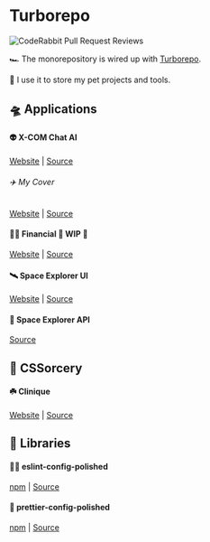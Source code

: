 # Turborepo

![CodeRabbit Pull Request Reviews](https://img.shields.io/coderabbit/prs/github/dvakatsiienko/turborepo?utm_source=oss&utm_medium=github&utm_campaign=dvakatsiienko%2Fturborepo&labelColor=171717&color=FF570A&link=https%3A%2F%2Fcoderabbit.ai&label=CodeRabbit+Reviews)

🏎️ The monorepository is wired up with [Turborepo](https://turbo.build/).

🐶 I use it to store my pet projects and tools.

## 🛸 Applications

#### 👽 X-COM Chat AI

[Website](https://x-com-chat.vercel.app) |
[Source](https://github.com/dvakatsiienko/turborepo/tree/main/apps/x-com-chat)

###### ✈️ My Cover

[Website](https://ripeluokte.vercel.app) | [Source](https://github.com/dvakatsiienko/turborepo/tree/main/apps/cv)

<!-- #### 🖥️ Hackernews 🚧 WIP 🚧

[Website](https://hackernews-modern.vercel.app) |
[Source](https://github.com/dvakatsiienko/turborepo/tree/main/apps/hackernews) -->

#### 🏄‍♂️ Financial 🚧 WIP 🚧

[Website](https://hackernews-modern.vercel.app) |
[Source](https://github.com/dvakatsiienko/turborepo/tree/main/apps/financial)

#### 🛰️ Space Explorer UI

[Website](https://space-explorer-ui.vercel.app) |
[Source](https://github.com/dvakatsiienko/turborepo/tree/main/apps/space-explorer-ui)

#### 📡 Space Explorer API

[Source](https://github.com/dvakatsiienko/turborepo/tree/main/apps/space-explorer-api)

## 🎨 CSSorcery

#### ☘️ Clinique

[Website](https://cssorcery.vercel.app/clinique) |
[Source](https://github.com/dvakatsiienko/turborepo/tree/main/apps/cssorcery)

## 🧰 Libraries

#### 💅🏼 eslint-config-polished

[npm](https://www.npmjs.com/package/eslint-config-polished) |
[Source](https://github.com/dvakatsiienko/turborepo/tree/main/packages/eslint-config-polished)

#### 💄 prettier-config-polished

[npm](https://www.npmjs.com/package/prettier-config-polished) |
[Source](https://github.com/dvakatsiienko/turborepo/tree/main/packages/prettier-config-polished)
